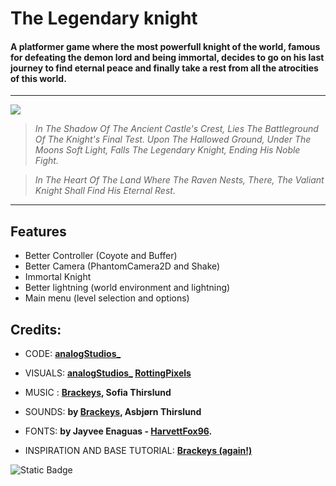 
# The Legendary knight



#### A platformer game where the most powerfull knight of the world, famous for defeating the demon lord and being immortal, decides to go on his last journey to find eternal peace and finally take a rest from all the atrocities of this world.

------------
![](https://i.imgur.com/Cvy8gTB.png)
> *In The Shadow Of The Ancient Castle's Crest,
Lies The Battleground Of The Knight's Final Test.
Upon The Hallowed Ground, Under The Moons Soft Light,
Falls The Legendary Knight, Ending His Noble Fight.*

> *In The Heart Of The Land Where The Raven Nests,
There, The Valiant Knight Shall Find His Eternal Rest.*

------------

## Features

- Better Controller (Coyote and Buffer)
- Better Camera (PhantomCamera2D and Shake)
- Immortal Knight
- Better lightning (world environment and lightning)
- Main menu (level selection and options)


## Credits:
- CODE: **[analogStudios_]([https://analogstudios.itch.io/](https://github.com/psychowolf960) "psychowolf (me 😁!")**

- VISUALS: **[analogStudios_](https://analogstudios.itch.io/ "analogStudios_")  [RottingPixels](https://rottingpixels.itch.io/ "RottingPixels")**

- MUSIC : **[Brackeys](https://www.youtube.com/@Brackeys "Brackeys"), Sofia Thirslund**

- SOUNDS: **by [Brackeys](https://www.youtube.com/@Brackeys "Brackeys"), Asbjørn Thirslund**

- FONTS: **by Jayvee Enaguas - [HarvettFox96](https://www.dafont.com/pixel-operator.font?l[]=10&l[]=1 "HarvettFox96").**

- INSPIRATION AND BASE TUTORIAL: **[Brackeys (again!)](https://www.youtube.com/watch?v=LOhfqjmasi0)**

![Static Badge](https://img.shields.io/badge/The-Unlicense-red)
